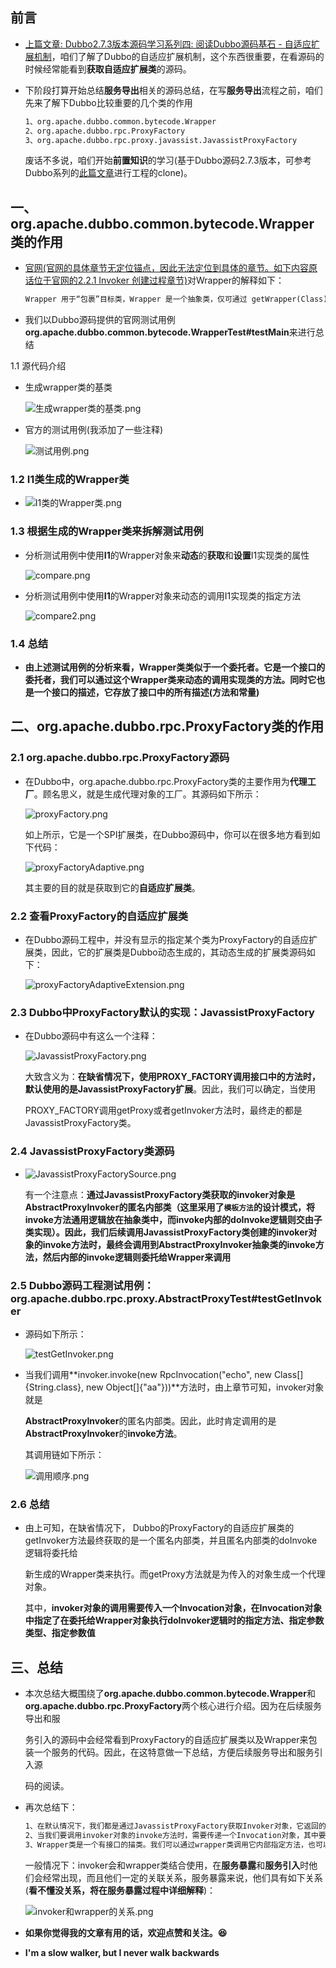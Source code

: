 ## 前言

* [上篇文章: Dubbo2.7.3版本源码学习系列四: 阅读Dubbo源码基石 - 自适应扩展机制](https://blog.csdn.net/avengerEug/article/details/109299614)，咱们了解了Dubbo的自适应扩展机制，这个东西很重要，在看源码的时候经常能看到**获取自适应扩展类**的源码。

* 下阶段打算开始总结**服务导出**相关的源码总结，在写**服务导出**流程之前，咱们先来了解下Dubbo比较重要的几个类的作用

  ```txt
  1、org.apache.dubbo.common.bytecode.Wrapper
  2、org.apache.dubbo.rpc.ProxyFactory
  3、org.apache.dubbo.rpc.proxy.javassist.JavassistProxyFactory
  ```

  废话不多说，咱们开始**前置知识**的学习(基于Dubbo源码2.7.3版本，可参考Dubbo系列的[此篇文章](https://blog.csdn.net/avengerEug/article/details/105326594)进行工程的clone)。

## 一、org.apache.dubbo.common.bytecode.Wrapper类的作用

* [官网(官网的具体章节无定位锚点，因此无法定位到具体的章节。如下内容原话位于官网的2.2.1 Invoker 创建过程章节)](http://dubbo.apache.org/zh-cn/docs/source_code_guide/export-service.html)对Wrapper的解释如下：

  ```txt
  Wrapper 用于“包裹”目标类，Wrapper 是一个抽象类，仅可通过 getWrapper(Class) 方法创建子类。在创建 Wrapper 子类的过程中，子类代码生成逻辑会对 getWrapper 方法传入的 Class 对象进行解析，拿到诸如类方法，类成员变量等信息。以及生成 invokeMethod 方法代码和其他一些方法代码。
  ```

* 我们以Dubbo源码提供的官网测试用例**org.apache.dubbo.common.bytecode.WrapperTest#testMain**来进行总结

1.1 源代码介绍

* 生成wrapper类的基类

  ![生成wrapper类的基类.png](./生成wrapper类的基类.png)

* 官方的测试用例(我添加了一些注释)

  ![测试用例.png](./测试用例.png)

### 1.2 I1类生成的Wrapper类

* ![I1类的Wrapper类.png](./I1类的Wrapper类.png)

### 1.3 根据生成的Wrapper类来拆解测试用例

* 分析测试用例中使用**I1**的Wrapper对象来**动态**的**获取**和**设置**I1实现类的属性

  ![compare.png](./compare.png)

* 分析测试用例中使用**I1**的Wrapper对象来动态的调用I1实现类的指定方法

  ![compare2.png](./compare2.png)

### 1.4 总结

* **由上述测试用例的分析来看，Wrapper类类似于一个委托者。它是一个接口的委托者，我们可以通过这个Wrapper类来动态的调用实现类的方法。同时它也是一个接口的描述，它存放了接口中的所有描述(方法和常量)**

## 二、org.apache.dubbo.rpc.ProxyFactory类的作用

### 2.1 org.apache.dubbo.rpc.ProxyFactory源码

* 在Dubbo中，org.apache.dubbo.rpc.ProxyFactory类的主要作用为**代理工厂**。顾名思义，就是生成代理对象的工厂。其源码如下所示：

  ![proxyFactory.png](./proxyFactory.png)

  如上所示，它是一个SPI扩展类，在Dubbo源码中，你可以在很多地方看到如下代码：

  ![proxyFactoryAdaptive.png](./proxyFactoryAdaptive.png)

  其主要的目的就是获取到它的**自适应扩展类**。

### 2.2 查看ProxyFactory的自适应扩展类

* 在Dubbo源码工程中，并没有显示的指定某个类为ProxyFactory的自适应扩展类，因此，它的扩展类是Dubbo动态生成的，其动态生成的扩展类源码如下：

  ![proxyFactoryAdaptiveExtension.png](proxyFactoryAdaptiveExtension.png)

### 2.3 Dubbo中ProxyFactory默认的实现：JavassistProxyFactory

* 在Dubbo源码中有这么一个注释：

  ![JavassistProxyFactory.png](./JavassistProxyFactory.png)

  大致含义为：**在缺省情况下，使用PROXY_FACTORY调用接口中的方法时，默认使用的是JavassistProxyFactory扩展**。因此，我们可以确定，当使用

  PROXY_FACTORY调用getProxy或者getInvoker方法时，最终走的都是JavassistProxyFactory类。

### 2.4 JavassistProxyFactory类源码

* ![JavassistProxyFactorySource.png](./JavassistProxyFactorySource.png)

  有一个注意点：**通过JavassistProxyFactory类获取的invoker对象是AbstractProxyInvoker的匿名内部类（这里采用了`模板方法`的设计模式，将invoke方法通用逻辑放在抽象类中，而invoke内部的doInvoke逻辑则交由子类实现）。因此，我们后续调用JavassistProxyFactory类创建的invoker对象的invoke方法时，最终会调用到AbstractProxyInvoker抽象类的invoke方法，然后内部的invoke逻辑则委托给Wrapper来调用**

### 2.5  Dubbo源码工程测试用例：org.apache.dubbo.rpc.proxy.AbstractProxyTest#testGetInvoker

* 源码如下所示：

  ![testGetInvoker.png](./testGetInvoker.png)

* 当我们调用**invoker.invoke(new RpcInvocation("echo", new Class[]{String.class}, new Object[]{"aa"}))**方法时，由上章节可知，invoker对象就是

  **AbstractProxyInvoker**的匿名内部类。因此，此时肯定调用的是**AbstractProxyInvoker**的**invoke方法**。

  其调用链如下所示：

  ![调用顺序.png](./调用顺序.png)

### 2.6 总结

* 由上可知，在缺省情况下， Dubbo的ProxyFactory的自适应扩展类的getInvoker方法最终获取的是一个匿名内部类，并且匿名内部类的doInvoke逻辑将委托给

  新生成的Wrapper类来执行。而getProxy方法就是为传入的对象生成一个代理对象。

  其中，**invoker对象的调用需要传入一个Invocation对象，在Invocation对象中指定了在委托给Wrapper对象执行doInvoker逻辑时的指定方法、指定参数类型、指定参数值**

## 三、总结

* 本次总结大概围绕了**org.apache.dubbo.common.bytecode.Wrapper**和**org.apache.dubbo.rpc.ProxyFactory**两个核心进行介绍。因为在后续服务导出和服

  务引入的源码中会经常看到ProxyFactory的自适应扩展类以及Wrapper来包装一个服务的代码。因此，在这特意做一下总结，方便后续服务导出和服务引入源

  码的阅读。

* 再次总结下：

  ```txt
  1、在默认情况下，我们都是通过JavassistProxyFactory获取Invoker对象，它返回的是AbstractProxyFactory的匿名内部类，内部的doInvoker方法将委托给Wrapper类来执行。
  2、当我们要调用invoker对象的invoke方法时，需要传递一个Invocation对象，其中要指定调用内部Wrapper对象的方法名、参数类型、参数值
  3、Wrapper类是一个有接口的描类。我们可以通过wrapper类调用它内部指定方法，也可以通过它来调用不同实现类的方法。
  ```

  一般情况下：invoker会和wrapper类结合使用，在**服务暴露**和**服务引入**时他们会经常出现，而且他们一定的关联关系，服务暴露来说，他们具有如下关系(**看不懂没关系，将在服务暴露过程中详细解释**)：

  ![invoker和wrapper的关系.png](./invoker和wrapper的关系.png)

* **如果你觉得我的文章有用的话，欢迎点赞和关注。:laughing:**

* **I'm a slow walker, but I never walk backwards**



